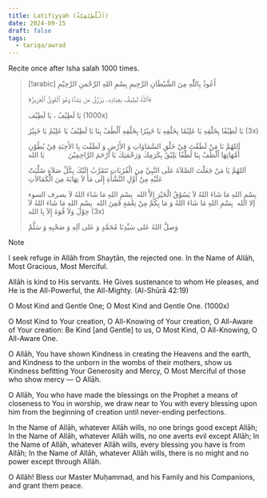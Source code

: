 ```yaml
---
title: Latifiyyah (اَلْلَّطِيْفِيَّةُ)
date: 2024-09-15
draft: false
tags:
  - tariqa/awrad
---
```

Recite once after Isha salah 1000 times.

> [!arabic]
> أَعُوذُ بِاللّٰهِ مِنَ الشَّيْطَانِ الرَّجِيمِ
> بِسْمِ اللهِ الرَّحْمنِ الرَّحِيْمِ
> 
> ﴿ٱللَّهُ لَطِيفٌ بِعِبَادِهِۦ يَرْزُقُ مَن يَشَآءُ وَهُوَ ٱلْقَوِىُّ ٱلْعَزِيزُ﴾ 
> 
> يَا لَطِيْفُ ، يَا لَطِيْف (1000x)
> 
> يَا لَطِيْفًا بِخَلْقِهِ يَا عَلِيْمًا بِخَلْقِهِ يَا خَبِيْرًا بِخَلْقِهِ اُلْطُفْ بِنَا يَا لَطِيْفُ يَا عَلِيْمُ يَا خَبِيْرُ (3x)
> 
> اَللهُمَّ ىَا مَنْ لَطَفْتَ فِيْ خَلْقِ السَّمَاوَاتِ وَ الأَرْضِ وَ لَطَفْتَ بِا الأَجِنَةِ فِيْ بُطُوْنِ أُمَّهَاتِهَا اُلْطُفْ بِنَا لُطْفًا يَلِيْقُ بِكَرَمِكَ وَرَحْمَتِكَ يَا اَرْحَمَ الرَّاحِمِيْنَ            يَا الله
> 
> اَللهُمَّ يَا مَنْ جَعَلْتَ الصَّلاَةَ عَلَى النَّبِيِّ مِنَ الْقُرُبَاتِ نَتَقَرَّبُ إِلَيْكَ بِكُلِّ صَلاَةٍ صُلِّيَتْ عَلَيْهِ مِنْ أَوَّلِ النَّشْأَةِ إِلَى مَا لاَ نِهَايَةَ مِنَ الْكَمَالاَتِ
> 
> بِسْمِ اللهِ مَا شَاءَ اللهُ لاَ يَسُوْقُ الْخَيْرَ إِلاَّ الله 
> بِسْمِ اللهِ مَا شَاءَ اللهُ لاَ يصرف السوء إلا الله 
> بِسْمِ اللهِ مَا شَاءَ اللهُ وَ مَا بِكُمْ مِنْ نِعْمَةٍ فَمِنَ الله 
> بِسْمِ اللهِ مَا شَاءَ اللهُ لاَ حِوْلَ وَلاَ قُوَةَ إِلاَ بِا الله (3x)
> 
> وَصلَّ اللهُ عَلى سَيِّدِنَا مُحَمَّدٍ وَ عَلى آلِهِ وَ صَحْبِهِ وَ سَلَّمْ

> [!NOTE]
> I seek refuge in Allāh from Shayṭān, the rejected one.
> In the Name of Allāh, Most Gracious, Most Merciful.
> 
> Allāh is kind to His servants. He Gives sustenance to whom He pleases, and He is the All-Powerful, the All-Mighty. (Al-Shūrā 42:19)
> 
> O Most Kind and Gentle One; O Most Kind and Gentle One. (1000x)
> 
> O Most Kind to Your creation, O All-Knowing of Your creation, O All-Aware of Your creation: Be Kind [and Gentle] to us, O Most Kind, O All-Knowing, O All-Aware One.
> 
> O Allāh, You have shown Kindness in creating the Heavens and the earth, and Kindness to the unborn in the wombs of their mothers, show us Kindness befitting Your Generosity and Mercy, O Most Merciful of those who show mercy — O Allāh.
> 
> O Allāh, You who have made the blessings on the Prophet a means of closeness to You in worship, we draw near to You with every blessing upon him from the beginning of creation until never-ending perfections.
> 
> In the Name of Allāh, whatever Allāh wills, no one brings good except Allāh; 
> In the Name of Allāh, whatever Allāh wills, no one averts evil except Allāh; 
> In the Name of Allāh, whatever Allāh wills, every blessing you have is from Allāh; 
> In the Name of Allāh, whatever Allāh wills, there is no might and no power except through Allāh.
> 
> O Allāh! Bless our Master Muḥammad, and his Family and his Companions, and grant them peace.
